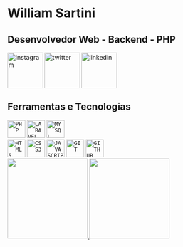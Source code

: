 <div display="inline-block">
  <h1 align="left">William Sartini</h1>
  <h2 align="left">Desenvolvedor Web - Backend - PHP</h2>

  <a href="https://www.instagram.com/william_msartini/" target="_blank">
    <img align="left" width="80px" src="" alt="instagram" style="vertical-align:top;">
  </a>
  <a href="https://www.linkedin.com/in/william-sartini" target="_blank">
    <img width="80px" src="" alt="linkedin" style="vertical-align:top;">
  </a>
  <a href="https://williamms.com.br" target="_blank">
    <img align="left" width="80px" src="" alt="twitter" style="vertical-align:top;">
  </a>
</div>

<div>
  <h2>Ferramentas e Tecnologias</h2>
  <div>
    <code><img width="40px" src="https://cdn.jsdelivr.net/gh/devicons/devicon/icons/php/php-plain.svg" title="PHP"/></code>
    <code><img width="40px" src="https://cdn.jsdelivr.net/gh/devicons/devicon/icons/laravel/laravel-plain.svg" title="LARAVEL"/></code>
    <code><img width="40px" src="https://cdn.jsdelivr.net/gh/devicons/devicon/icons/mysql/mysql-original.svg" title = "MYSQL"/></code>
  </div>
  
  <div>
    <code><img width="40px" src="https://cdn.jsdelivr.net/gh/devicons/devicon/icons/html5/html5-original-wordmark.svg" title = "HTML5"/></code>
    <code><img width="40px" src="https://cdn.jsdelivr.net/gh/devicons/devicon/icons/css3/css3-original-wordmark.svg" title = "CSS3"/></code>
    <code><img width="40px" src="https://cdn.jsdelivr.net/gh/devicons/devicon/icons/javascript/javascript-original.svg" title = "JAVASCRIPT"/></code>
    <code><img width="40px" src="https://cdn.jsdelivr.net/gh/devicons/devicon/icons/git/git-original.svg" title = "GIT"/></code>
    <code><img width="40px" src="https://cdn.jsdelivr.net/gh/devicons/devicon/icons/github/github-original.svg" title = "GITHUB"/></code>
  </div>
</div>

<div>
  <a href="https://github.com/william-ms">
    <img height="180em" src="https://github-readme-stats-eight-theta.vercel.app/api?username=william-msv&show_icons=true&theme=algolia&include_all_commits=true&count_private=true"/>
    <img height="180em" src="https://github-readme-stats-eight-theta.vercel.app/api/top-langs/?username=william-ms&layout=compact&langs_count=8&theme=algolia"/>
  </a>
</div>
